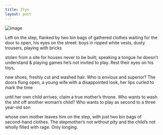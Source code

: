 ```yaml
---
title: Itys
layout: post
---
```

![image](/assets/images/itys.jpeg)

Left on the step, flanked by two bin bags of gathered clothes
waiting for the door to open, his eyes on the street:
boys in ripped white vests, dusty trousers, playing with bricks

stolen from a site for houses never to be built;
speaking a tongue he doesn’t understand & playing games
he’s not invited to play. Rest their eyes on his toys,

new shoes, freshly cut and washed hair. Who is envious
and superior? The doors flung open, a young wife
with a disappointed look, her lips curled to mark the time

until her own child arrives; claim a true mother’s throne.
Who wants to wash the shit off another woman’s child?
Who wants to play as second to a three year-old son

whose own mother leaves him on the step, with just two bin bags
of second-hand clothes. The stepmother’s not without pity
and the child’s not wholly filled with rage. Only longing.